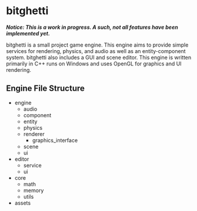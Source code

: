 # bitghetti

***Notice: This is a work in progress. A such, not all features have been implemented yet.***

bitghetti is a small project game engine. This engine aims to provide simple services for rendering, physics, and audio as well as an entity-component system. bitghetti also includes a GUI and scene editor. This engine is written primarily in C++ runs on Windows and uses OpenGL for graphics and UI rendering.

## Engine File Structure

- engine
  - audio
  - component
  - entity
  - physics
  - renderer
    - graphics_interface
  - scene
  - ui
- editor
  - service
  - ui
- core
  - math
  - memory
  - utils
- assets